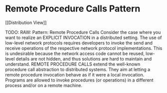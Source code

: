 # Remote Procedure Calls Pattern
[[Distribution View]]

TODO: RAW: Pattern: Remote Procedure Calls
Consider the case where you want to realize an EXPLICIT INVOCATION in a distributed setting.
The use of low-level network protocols requires developers to invoke the send and receive operations of the respective network protocol implementations. This is undesirable because the
network access code cannot be reused, low-level details are not hidden, and thus solutions are
hard to maintain and understand.
REMOTE PROCEDURE CALLS extend the well-known procedure call abstraction to distributed
systems. They aim at letting a remote procedure invocation behave as if it were a local invocation. Programs are allowed to invoke procedures (or operations) in a different process and/or on
a remote machine.
